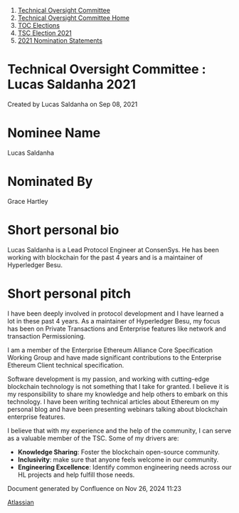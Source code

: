 1. [Technical Oversight Committee](index.html)
2. [Technical Oversight Committee Home](Technical-Oversight-Committee-Home_21430274.html)
3. [TOC Elections](TOC-Elections_21448771.html)
4. [TSC Election 2021](TSC-Election-2021_21442572.html)
5. [2021 Nomination Statements](2021-Nomination-Statements_21430631.html)

# Technical Oversight Committee : Lucas Saldanha 2021

Created by Lucas Saldanha on Sep 08, 2021

# Nominee Name

Lucas Saldanha

# Nominated By

Grace Hartley

# Short personal bio

Lucas Saldanha is a Lead Protocol Engineer at ConsenSys. He has been working with blockchain for the past 4 years and is a maintainer of Hyperledger Besu.

# Short personal pitch

I have been deeply involved in protocol development and I have learned a lot in these past 4 years. As a maintainer of Hyperledger Besu, my focus has been on Private Transactions and Enterprise features like network and transaction Permissioning.

I am a member of the Enterprise Ethereum Alliance Core Specification Working Group and have made significant contributions to the Enterprise Ethereum Client technical specification.

Software development is my passion, and working with cutting-edge blockchain technology is not something that I take for granted. I believe it is my responsibility to share my knowledge and help others to embark on this technology. I have been writing technical articles about Ethereum on my personal blog and have been presenting webinars talking about blockchain enterprise features.

I believe that with my experience and the help of the community, I can serve as a valuable member of the TSC. Some of my drivers are:

- **Knowledge Sharing**: Foster the blockchain open-source community.
- **Inclusivity**: make sure that anyone feels welcome in our community.
- **Engineering Excellence**: Identify common engineering needs across our HL projects and help fulfill those needs.

Document generated by Confluence on Nov 26, 2024 11:23

[Atlassian](http://www.atlassian.com/)
